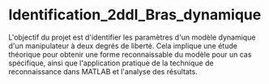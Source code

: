 # Identification_2ddl_Bras_dynamique
L'objectif du projet est d'identifier les paramètres d'un modèle dynamique d'un manipulateur à deux degrés de liberté. Cela implique une étude théorique pour obtenir une forme reconnaissable du modèle pour un cas spécifique, ainsi que l'application pratique de la technique de reconnaissance dans MATLAB et l'analyse des résultats.
